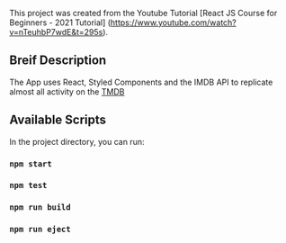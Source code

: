 This project was created from the Youtube Tutorial  [React JS Course for Beginners - 2021 Tutorial] (https://www.youtube.com/watch?v=nTeuhbP7wdE&t=295s).

## Breif Description
The App uses React, Styled Components and the IMDB API to replicate almost all activity on the [TMDB](https://www.themoviedb.org/)


## Available Scripts

In the project directory, you can run:

### `npm start`

### `npm test`

### `npm run build`

### `npm run eject`


